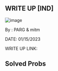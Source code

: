 ## WRITE UP [IND]  

![image](https://user-images.githubusercontent.com/92077284/214337685-e5d7297d-2a55-4885-a9c7-8762994c5243.png)  

By : PARG & mitm

DATE: 01/15/2023  

WRITE UP LINK: 

## Solved Probs
